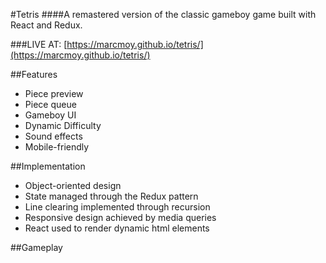 #Tetris
####A remastered version of the classic gameboy game built with React and Redux.

###LIVE AT: [https://marcmoy.github.io/tetris/](https://marcmoy.github.io/tetris/)

##Features
- Piece preview
- Piece queue
- Gameboy UI
- Dynamic Difficulty
- Sound effects
- Mobile-friendly

##Implementation
- Object-oriented design
- State managed through the Redux pattern
- Line clearing implemented through recursion
- Responsive design achieved by media queries
- React used to render dynamic html elements


##Gameplay

<img loop='/docs/mobile.gif' height='600'>
